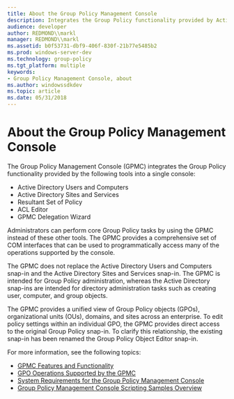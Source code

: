 ```yaml
---
title: About the Group Policy Management Console
description: Integrates the Group Policy functionality provided by Active Directory Users and Computers, Active Directory Sites and Services, Resultant Set of Policy, ACL Editor, and Delegation Wizard into a single console.
audience: developer
author: REDMOND\\markl
manager: REDMOND\\markl
ms.assetid: b0f53731-dbf9-406f-830f-21b77e5485b2
ms.prod: windows-server-dev
ms.technology: group-policy
ms.tgt_platform: multiple
keywords:
- Group Policy Management Console, about
ms.author: windowssdkdev
ms.topic: article
ms.date: 05/31/2018
---
```


# About the Group Policy Management Console

The Group Policy Management Console (GPMC) integrates the Group Policy functionality provided by the following tools into a single console:

-   Active Directory Users and Computers
-   Active Directory Sites and Services
-   Resultant Set of Policy
-   ACL Editor
-   GPMC Delegation Wizard

Administrators can perform core Group Policy tasks by using the GPMC instead of these other tools. The GPMC provides a comprehensive set of COM interfaces that can be used to programmatically access many of the operations supported by the console.

The GPMC does not replace the Active Directory Users and Computers snap-in and the Active Directory Sites and Services snap-in. The GPMC is intended for Group Policy administration, whereas the Active Directory snap-ins are intended for directory administration tasks such as creating user, computer, and group objects.

The GPMC provides a unified view of Group Policy objects (GPOs), organizational units (OUs), domains, and sites across an enterprise. To edit policy settings within an individual GPO, the GPMC provides direct access to the original Group Policy snap-in. To clarify this relationship, the existing snap-in has been renamed the Group Policy Object Editor snap-in.

For more information, see the following topics:

-   [GPMC Features and Functionality](gpmc-features-and-functionality.md)
-   [GPO Operations Supported by the GPMC](gpo-operations-supported-by-the-gpmc.md)
-   [System Requirements for the Group Policy Management Console](system-requirements-for-the-group-policy-management-console.md)
-   [Group Policy Management Console Scripting Samples Overview](group-policy-management-console-scripting-samples-overview.md)

 

 




